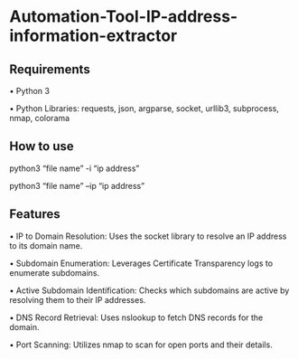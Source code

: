 # Automation-Tool-IP-address-information-extractor
## Requirements
• Python 3

• Python Libraries: requests, json, argparse, socket, urllib3, subprocess, nmap, colorama
## How to use
python3 “file name” -i  “ip address”

python3 “file name” –ip “ip address”
## Features
•  IP to Domain Resolution: Uses the socket library to resolve an IP address to its domain name.

•  Subdomain Enumeration: Leverages Certificate Transparency logs to enumerate subdomains.

•  Active Subdomain Identification: Checks which subdomains are active by resolving them to their IP addresses.

•  DNS Record Retrieval: Uses nslookup to fetch DNS records for the domain.

•  Port Scanning: Utilizes nmap to scan for open ports and their details.
